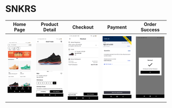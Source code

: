 # SNKRS

| Home Page | Product Detail | Checkout | Payment | Order Success |
| --- | --- | --- | --- | --- |
| <img src="https://github.com/hasyim21/ecommerce/blob/main/demo/home.jpg?raw=true" width="200"/> | <img src="https://github.com/hasyim21/ecommerce/blob/main/demo/detail.jpg?raw=true" width="200"/> | <img src="https://github.com/hasyim21/ecommerce/blob/main/demo/checkout.jpg?raw=true" width="200"/> | <img src="https://github.com/hasyim21/ecommerce/blob/main/demo/payment.jpg?raw=true" width="200"/> | <img src="https://github.com/hasyim21/ecommerce/blob/main/demo/success.jpg?raw=true" width="200"/> |
